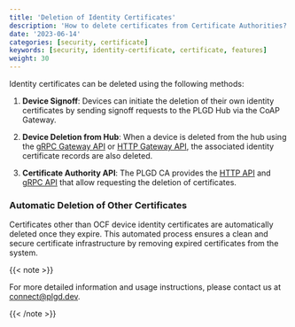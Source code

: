 ```yaml
---
title: 'Deletion of Identity Certificates'
description: 'How to delete certificates from Certificate Authorities?'
date: '2023-06-14'
categories: [security, certificate]
keywords: [security, identity-certificate, certificate, features]
weight: 30
---
```


Identity certificates can be deleted using the following methods:

1. **Device Signoff**: Devices can initiate the deletion of their own identity certificates by sending signoff requests to the PLGD Hub via the CoAP Gateway.

2. **Device Deletion from Hub**: When a device is deleted from the hub using the [gRPC Gateway API](/docs/features/control-plane/grpc-api) or [HTTP Gateway API](/docs/features/control-plane/http-api), the associated identity certificate records are also deleted.

3. **Certificate Authority API**: The PLGD CA provides the [HTTP API](/docs/services/certificate-authority/http-api) and [gRPC API](/docs/services/certificate-authority/grpc-api) that allow requesting the deletion of certificates.

### Automatic Deletion of Other Certificates

Certificates other than OCF device identity certificates are automatically deleted once they expire. This automated process ensures a clean and secure certificate infrastructure by removing expired certificates from the system.

{{< note >}}

For more detailed information and usage instructions, please contact us at [connect@plgd.dev](mailto:connect@plgd.dev).

{{< /note >}}
